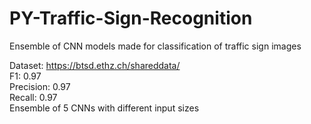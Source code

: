 # PY-Traffic-Sign-Recognition
Ensemble of CNN models made for classification of traffic sign images

Dataset: https://btsd.ethz.ch/shareddata/ \
F1: 0.97\
Precision: 0.97\
Recall: 0.97\
Ensemble of 5 CNNs with different input sizes

